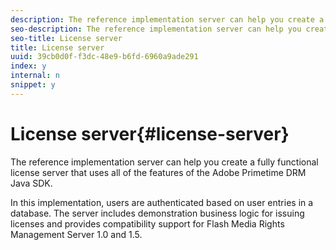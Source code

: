 ```yaml
---
description: The reference implementation server can help you create a fully functional license server that uses all of the features of the Adobe Primetime DRM Java SDK.
seo-description: The reference implementation server can help you create a fully functional license server that uses all of the features of the Adobe Primetime DRM Java SDK.
seo-title: License server
title: License server
uuid: 39cb0d0f-f3dc-48e9-b6fd-6960a9ade291
index: y
internal: n
snippet: y
---
```


# License server{#license-server}

The reference implementation server can help you create a fully functional license server that uses all of the features of the Adobe Primetime DRM Java SDK.

In this implementation, users are authenticated based on user entries in a database. The server includes demonstration business logic for issuing licenses and provides compatibility support for Flash Media Rights Management Server 1.0 and 1.5. 

